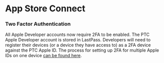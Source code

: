 # App Store Connect

### Two Factor Authentication
All Apple Developer accounts now require 2FA to be enabled. The PTC Apple Developer account is stored in LastPass. Developers will need to register their devices (or a device they have access to) as a 2FA device against the PTC Apple ID. The process for setting up 2FA for multiple Apple IDs on one device [can be found here](https://www.macrumors.com/how-to/two-factor-authentication-multiple-apple-ids/).
